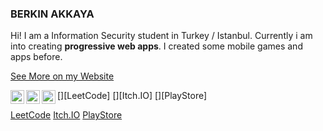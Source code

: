 ### BERKIN AKKAYA

Hi! I am a Information Security student in Turkey / Istanbul. Currently i
am into creating **progressive web apps**. I created some mobile games and
apps before.

[See More on my Website](https://berkinakkaya.github.io)

[<img align="left" alt="leetcode" width="22px" src="https://upload.wikimedia.org/wikipedia/commons/1/19/LeetCode_logo_black.png" />][LeetCode]
[<img align="left" alt="itch.io" width="22px" src="https://static.itch.io/images/itchio-textless-black.svg" />][Itch.IO]
[<img align="left" alt="play store" width="22px" src="https://cdn.iconscout.com/icon/free/png-256/play-store-12-729064.png" />][PlayStore]

[LeetCode](https://leetcode.com/berkinakkaya/)
[Itch.IO](http://berkinakkaya.itch.io/)
[PlayStore](https://play.google.com/store/apps/developer?id=Berkin+Akkaya&hl=en)
